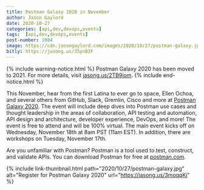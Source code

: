 ```yaml
---
title: Postman Galaxy 2020 in November
author: Jason Gaylord
date: 2020-10-27
categories: [api,dev,devops,events]
tags:  [api,dev,devops,events]
post-number: 1084
image: https://cdn.jasongaylord.com/images/2020/10/27/postman-galaxy.jpg
bitly: https://jasong.us/35ynB2F
---
```


{% include warning-notice.html %}
Postman Galaxy 2020 has been moved to 2021. For more details, visit <a href="https://jasong.us/2TB9iom">jasong.us/2TB9iom</a>.
{% include end-notice.html %}

This November, hear from the first Latina to ever go to space, Ellen Ochoa, and several others from GitHub, Slack, Gremlin, Cisco and more at [Postman Galaxy 2020](https://jasong.us/3moqqKj). The event will include deep dives into Postman use cases and thought leadership in the areas of collaboration, API testing and automation, API design and architecture, developer experience, DevOps, and more! The event is free to attend and will be 100% virtual. The main event kicks off on Wednesday, November 18th at 8am PST (11am EST). In addition, there are workshops on Tuesday, November 17th. 

Are you unfamiliar with Postman? Postman is a tool used to test, construct, and validate APIs. You can download Postman for free at [postman.com](https://jasong.us/3dYwVjZ).

{% include link-thumbnail.html path="2020/10/27/postman-galaxy.jpg" alt="Register for Postman Galaxy 2020" url="https://jasong.us/3moqqKj" %}